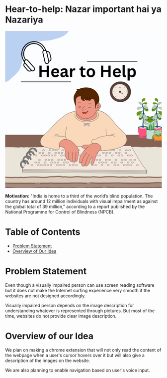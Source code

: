 # Hear-to-help: Nazar important hai ya Nazariya
![alt text](https://raw.githubusercontent.com/anchaljs/Hear-to-help/cfef9d78a588efb821c0007aa8691d7b324491fa/Yellow%20World%20Braille%20Day%20Instagram%20Post%20.png)

**Motivation:** "India is home to a third of the world’s blind population. The country has around 12 million individuals with visual impairment as against the global total of 39 million," according to a report published by the National Programme for Control of Blindness (NPCB).

# Table of Contents
* [Problem Statement](#problem-statement)
* [Overview of Our Idea](#overview-of-our-idea)

# Problem Statement
Even though a visually impaired person can use screen reading software but it does not make the Internet surfing experience very smooth if the websites are not designed accordingly. 

Visually impaired person depends on the image description for understanding whatever is represented through pictures. But most of the time, websites do not provide clear image description.

# Overview of our Idea
We plan on making a chrome extension that will not only read the content of the webpage when a user's cursor hovers over it but will also give a description of the images on the website. 

We are also planning to enable navigation based on user's voice input.


